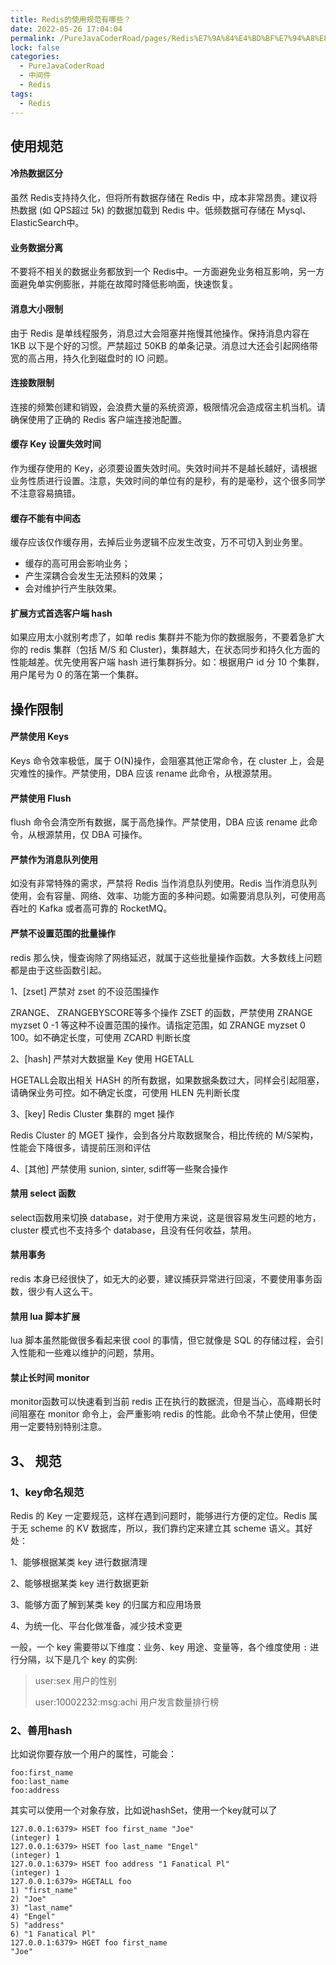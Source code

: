 ```yaml
---
title: Redis的使用规范有哪些？
date: 2022-05-26 17:04:04
permalink: /PureJavaCoderRoad/pages/Redis%E7%9A%84%E4%BD%BF%E7%94%A8%E8%A7%84%E8%8C%83%E6%9C%89%E5%93%AA%E4%BA%9B%EF%BC%9F
lock: false
categories: 
  - PureJavaCoderRoad
  - 中间件
  - Redis
tags: 
  - Redis
---
```

## 使用规范

#### 冷热数据区分

虽然 Redis支持持久化，但将所有数据存储在 Redis 中，成本非常昂贵。建议将热数据 (如 QPS超过 5k) 的数据加载到 Redis 中。低频数据可存储在 Mysql、 ElasticSearch中。

#### 业务数据分离

不要将不相关的数据业务都放到一个 Redis中。一方面避免业务相互影响，另一方面避免单实例膨胀，并能在故障时降低影响面，快速恢复。

#### 消息大小限制

由于 Redis 是单线程服务，消息过大会阻塞并拖慢其他操作。保持消息内容在 1KB 以下是个好的习惯。严禁超过 50KB 的单条记录。消息过大还会引起网络带宽的高占用，持久化到磁盘时的 IO 问题。

#### 连接数限制

连接的频繁创建和销毁，会浪费大量的系统资源，极限情况会造成宿主机当机。请确保使用了正确的 Redis 客户端连接池配置。

#### 缓存 Key 设置失效时间

作为缓存使用的 Key，必须要设置失效时间。失效时间并不是越长越好，请根据业务性质进行设置。注意，失效时间的单位有的是秒，有的是毫秒，这个很多同学不注意容易搞错。

#### 缓存不能有中间态

缓存应该仅作缓存用，去掉后业务逻辑不应发生改变，万不可切入到业务里。

- 缓存的高可用会影响业务；
- 产生深耦合会发生无法预料的效果；
- 会对维护行产生肤效果。

#### 扩展方式首选客户端 hash

如果应用太小就别考虑了，如单 redis 集群并不能为你的数据服务，不要着急扩大你的 redis 集群（包括 M/S 和 Cluster)，集群越大，在状态同步和持久化方面的性能越差。优先使用客户端 hash 进行集群拆分。如：根据用户 id 分 10 个集群，用户尾号为 0 的落在第一个集群。

## 操作限制

#### 严禁使用 Keys

Keys 命令效率极低，属于 O(N)操作，会阻塞其他正常命令，在 cluster 上，会是灾难性的操作。严禁使用，DBA 应该 rename 此命令，从根源禁用。

#### 严禁使用 Flush

flush 命令会清空所有数据，属于高危操作。严禁使用，DBA 应该 rename 此命令，从根源禁用，仅 DBA 可操作。

#### 严禁作为消息队列使用

如没有非常特殊的需求，严禁将 Redis 当作消息队列使用。Redis 当作消息队列使用，会有容量、网络、效率、功能方面的多种问题。如需要消息队列，可使用高吞吐的 Kafka 或者高可靠的 RocketMQ。

#### 严禁不设置范围的批量操作

redis 那么快，慢查询除了网络延迟，就属于这些批量操作函数。大多数线上问题都是由于这些函数引起。

1、[zset] 严禁对 zset 的不设范围操作

ZRANGE、 ZRANGEBYSCORE等多个操作 ZSET 的函数，严禁使用 ZRANGE myzset 0 -1 等这种不设置范围的操作。请指定范围，如 ZRANGE myzset 0 100。如不确定长度，可使用 ZCARD 判断长度

2、[hash] 严禁对大数据量 Key 使用 HGETALL

HGETALL会取出相关 HASH 的所有数据，如果数据条数过大，同样会引起阻塞，请确保业务可控。如不确定长度，可使用 HLEN 先判断长度

3、[key] Redis Cluster 集群的 mget 操作

Redis Cluster 的 MGET 操作，会到各分片取数据聚合，相比传统的 M/S架构，性能会下降很多，请提前压测和评估

4、[其他] 严禁使用 sunion, sinter, sdiff等一些聚合操作

#### 禁用 select 函数

select函数用来切换 database，对于使用方来说，这是很容易发生问题的地方，cluster 模式也不支持多个 database，且没有任何收益，禁用。

#### 禁用事务

redis 本身已经很快了，如无大的必要，建议捕获异常进行回滚，不要使用事务函数，很少有人这么干。

#### 禁用 lua 脚本扩展

lua 脚本虽然能做很多看起来很 cool 的事情，但它就像是 SQL 的存储过程，会引入性能和一些难以维护的问题，禁用。

#### 禁止长时间 monitor

monitor函数可以快速看到当前 redis 正在执行的数据流，但是当心，高峰期长时间阻塞在 monitor 命令上，会严重影响 redis 的性能。此命令不禁止使用，但使用一定要特别特别注意。

## 3、 规范

### 1、key命名规范

Redis 的 Key 一定要规范，这样在遇到问题时，能够进行方便的定位。Redis 属于无 scheme 的 KV 数据库，所以，我们靠约定来建立其 scheme 语义。其好处：

1、能够根据某类 key 进行数据清理 

2、能够根据某类 key 进行数据更新 

3、能够方面了解到某类 key 的归属方和应用场景 

4、为统一化、平台化做准备，减少技术变更

一般，一个 key 需要带以下维度：业务、key 用途、变量等，各个维度使用 `:` 进行分隔，以下是几个 key 的实例:

> user:sex   用户的性别
>
> user:10002232:msg:achi  用户发言数量排行榜

### 2、善用hash

比如说你要存放一个用户的属性，可能会：

```shell
foo:first_name
foo:last_name
foo:address
```

其实可以使用一个对象存放，比如说hashSet，使用一个key就可以了

```shell
127.0.0.1:6379> HSET foo first_name "Joe" 
(integer) 1 
127.0.0.1:6379> HSET foo last_name "Engel" 
(integer) 1 
127.0.0.1:6379> HSET foo address "1 Fanatical Pl" 
(integer) 1 
127.0.0.1:6379> HGETALL foo
1) "first_name" 
2) "Joe" 
3) "last_name" 
4) "Engel" 
5) "address" 
6) "1 Fanatical Pl" 
127.0.0.1:6379> HGET foo first_name
"Joe"
```